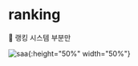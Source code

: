 # ranking

🍕 랭킹 시스템 부분만


![saa](https://github.com/lala-david/ranking/assets/37481441/112fa7c1-513a-4561-83f0-b20af9f80305){:height="50%" width="50%"}


 
